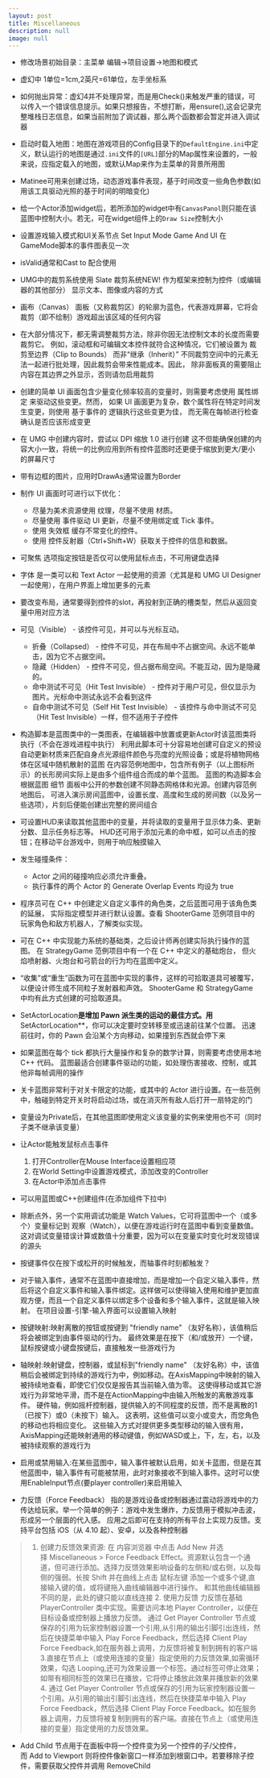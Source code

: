 ```yaml
---
layout: post
title: Miscellaneous
description: null
image: null
---
```


- 修改场景初始目录：主菜单 编辑->项目设置->地图和模式

- 虚幻中 1单位=1cm,2英尺=61单位，左手坐标系

- 如何抛出异常：虚幻4并不处理异常，而是用Check()来触发严重的错误，可以传入一个错误信息提示。如果只想报告，不想打断，用ensure(),这会记录完整堆栈日志信息，如果当前附加了调试器，那么两个函数都会暂定并进入调试器

- 启动时载入地图：地图在游戏项目的Config目录下的`DefaultEngine.ini`中定义，默认运行的地图是通过`.ini`文件的`[URL]`部分的Map属性来设置的，一般来说，应指定载入的地图，或默认Map来作为主菜单的背景所用图

- Matinee可用来创建过场，动态游戏事件表现，基于时间改变一些角色参数(如用该工具驱动光照的基于时间的明暗变化)

- 给一个Actor添加widget后，若所添加的widget中有`CanvasPanol`则只能在该蓝图中控制大小。若无，可在widget组件上的`Draw Size`控制大小

- 设置游戏输入模式和UI关系节点 Set Input Mode Game And UI 在GameMode脚本的事件图表见一次

- isValid通常和Cast to 配合使用

- UMG中的裁剪系统使用 Slate 裁剪系统NEW! 作为框架来控制为控件（或编辑器的其他部分） 显示文本、图像或内容的方式

- 画布（Canvas） 面板（又称裁剪区）的轮廓为蓝色，代表游戏屏幕，它将会裁剪（即不绘制）游戏超出该区域的任何内容

- 在大部分情况下，都无需调整裁剪方法，除非你因无法控制文本的长度而需要裁剪它。
例如，滚动框和可编辑文本控件就符合这种情况，它们被设置为 裁剪至边界（Clip to Bounds） 而非“继承（Inherit）”
不同裁剪空间中的元素无法一起进行批处理，因此裁剪会带来性能成本。因此，
除非面板真的需要阻止内容在其边界之外显示，否则请勿启用裁剪

- 创建的简单 UI 画面包含少量变化频率较高的变量时，则需要考虑使用 属性绑定 来驱动这些变更。然而，
如果 UI 画面更为复杂，数个属性将在特定时间发生变更，则使用 基于事件的 逻辑执行这些变更为佳，
而无需在每帧进行检查确认是否应该形成变更

- 在 UMG 中创建内容时，尝试以 DPI 缩放 1.0 进行创建
这不但能确保创建的内容大小一致，将统一的比例应用到所有控件蓝图时还更便于缩放到更大/更小的屏幕尺寸

- 带有边框的图片，应用时DrawAs通常设置为Border

- 制作 UI 画面时可进行以下优化：
    - 尽量为美术资源使用 纹理，尽量不使用 材质。
    - 尽量使用 事件驱动 UI 更新，尽量不使用绑定或 Tick 事件。
    - 使用 失效框 缓存不常变化的控件。
    - 使用 控件反射器（Ctrl+Shift+W）获取关于控件的信息和数据。

-  可聚焦 选项指定按钮是否仅可以使用鼠标点击，不可用键盘选择

- 字体 是一类可以和 Text Actor 一起使用的资源（尤其是和 UMG UI Designer 一起使用），在用户界面上增加更多的元素

- 要改变布局，通常要得到控件的slot，再投射到正确的槽类型，然后从返回变量中用对应方法

- 可见（Visible） - 该控件可见，并可以与光标互动。
    - 折叠（Collapsed） - 控件不可见，并在布局中不占据空间。永远不能单击，因为它不占据空间。
    - 隐藏（Hidden） - 控件不可见，但占据布局空间。不能互动，因为是隐藏的。
    - 命中测试不可见（Hit Test Invisible） - 控件对于用户可见，但仅显示为图片。光标命中测试永远不会看到这件
    - 自命中测试不可见（Self Hit Test Invisible） - 该控件与命中测试不可见（Hit Test Invisible）一样，但不适用于子控件

- 构造脚本是蓝图类中的一类图表，在编辑器中放置或更新Actor时该蓝图类将执行（不会在游戏进程中执行）
利用此脚本可十分容易地创建可自定义的预设
自动更新材质来匹配自身点光源组件颜色与亮度的光照设备；或是将植物网格体在区域中随机散射的蓝图
在内容范例地图中，包含所有例子（以上图标所示）的长形房间实际上是由多个组件组合而成的单个蓝图。
蓝图的构造脚本会根据蓝图 细节 面板中公开的参数创建不同静态网格体和光源。创建内容范例地图后，
可进入演示房间蓝图中，设置长度、高度和生成的房间数（以及另一些选项），片刻后便能创建出完整的房间组合

- 可设置HUD来读取其他蓝图中的变量，并将读取的变量用于显示体力条、更新分数、显示任务标志等。
HUD还可用于添加元素的命中框，如可以点击的按钮；在移动平台游戏中，则用于响应触摸输入

- 发生碰撞条件：
    - Actor 之间的碰撞响应必须允许重叠。
    - 执行事件的两个 Actor 的 Generate Overlap Events 均设为 true

- 程序员可在 C++ 中创建定义自定义事件的角色类，之后蓝图可用于该角色类的延展，
实际指定模型并进行默认设置。查看 ShooterGame 范例项目中的玩家角色和敌方机器人，了解类似实现。

- 可在 C++ 中实现能力系统的基础类，之后设计师再创建实际执行操作的蓝图。
在 StrategyGame 范例项目中有一个在 C++ 中定义的基础炮台， 但火焰喷射器、火炮台和弓箭台的行为均在蓝图中定义。

- “收集”或“重生”函数为可在蓝图中实现的事件，这样的可拾取道具可被覆写，以便设计师生成不同粒子发射器和声效。
ShooterGame 和 StrategyGame 中均有此方式创建的可拾取道具。

- SetActorLocation**是增加 Pawn 派生类的运动的最佳方式。用**SetActorLocation**，你可以决定要时空转移至或迅速前往某个位置。 
迅速前往时，你的 Pawn 会沿某个方向移动，如果撞到东西就会停下来

- 如果蓝图在每个 tick 都执行大量操作和复杂的数学计算，则需要考虑使用本地 C++ 代码。
蓝图最适合创建事件驱动的功能，如处理伤害接收、控制，或其他非每帧调用的操作

- 关卡蓝图非常利于对关卡限定的功能，或其中的 Actor 进行设置。在一些范例中，触碰到特定开关时将启动过场，或在消灭所有敌人后打开一扇特定的门

- 变量设为Private后，在其他蓝图即使用定义该变量的实例来使用也不可（同时子类不继承该变量）

- 让Actor能触发鼠标点击事件
    1. 打开Controller在Mouse Interface设置相应项
    2. 在World Setting中设置游戏模式，添加改变的Controller
    3. 在Actor中添加点击事件

- 可以用蓝图或C++创建组件(在添加组件下拉中)

- 除断点外，另一个实用调试功能是 Watch Values，它可将蓝图中一个（或多个）变量标记到 观察（Watch），以便在游戏运行时在蓝图中看到变量数值。这对调试变量错误计算或数值十分重要，因为可以在变量实时变化时发现错误的源头

- 按键事件仅在按下或松开的时候触发，而轴事件时刻都触发？

- 对于输入事件，通常不在蓝图中直接增加，而是增加一个自定义输入事件，然后将这个自定义事件和输入事件绑定。这样做可以使得输入使用和维护更加直观方便，而且一个自定义事件以绑定多个设备和多个输入事件，这就是输入映射。
在项目设置-引擎-输入界面可以设置输入映射

- 按键映射:映射离散的按钮或按键到 "friendly name" （友好名称），该值稍后将会被绑定到由事件驱动的行为。 最终效果是在按下（和/或放开）一个键，鼠标按键或小键盘按键后，直接触发一些游戏行为

- 轴映射:映射键盘，控制器，或鼠标到"friendly name" （友好名称）中，该值稍后会被绑定到持续的游戏行为中，例如移动。在AxisMapping中映射的输入被持续地查看，即使它们仅仅是报告其当前输入值为零。 这使得移动或其它游戏行为非常地平滑，而不是在ActionMapping中由输入所触发的离散游戏事件。
硬件轴，例如摇杆控制器，提供输入的不同程度的反馈，而不是离散的1（已按下）或0（未按下）输入。 这表明，这些值可以变小或变大，而您角色的移动也将相应变化。 这些输入方式对提供更多类型移动的输入很有用，AxisMapping还能映射通用的移动键值，例如WASD或上，下，左，右，以及被持续观察的游戏行为

- 启用或禁用输入:在某些蓝图中，输入事件被默认启用，如关卡蓝图，但是在其他蓝图中，输入事件有可能被禁用，此时对象接收不到输入事件。这时可以使用EnableInput节点(要player controller)来启用输入

- 力反馈（Force Feedback） 指的是游戏设备或控制器通过震动将游戏中的力传达给玩家。举一个简单的例子：游戏中发生爆炸，力反馈用于模拟冲击波，形成另一个层面的代入感。
应用之后即可在支持的所有平台上实现力反馈。支持平台包括 iOS（从 4.10 起）、安卓，以及各种控制器
>   1. 创建力反馈效果资源:
    在 内容浏览器 中点击 Add New 并选择 Miscellaneous > Force Feedback Effect。资源默认包含一个通道，但可进行添加。选择力反馈效果影响设备的左侧和/或右侧，以及每侧的强弱。长按 Shift 并在曲线上点击 鼠标左键 添加一个或多个键,直接输入键的值，或将键拖入曲线编辑器中进行操作。
    和其他曲线编辑器不同的是，此处的键只能以直线连接
    2. 使用力反馈
    力反馈在基础 PlayerController 类中实现。需要访问本地 Player Controller，以便在目标设备或控制器上播放力反馈。
    通过 Get Player Controller 节点或保存的引用为玩家控制器设置一个引用,从引用的输出引脚引出连线，然后在快捷菜单中输入 Play Force Feedback，然后选择 Client Play Force Feedback,如在服务器上调用，力反馈将被复制到拥有的客户端
    3.直接在节点上（或使用连接的变量）指定使用的力反馈效果,如需循环效果，勾选 Looping,还可为效果设置一个标签。通过标签可停止效果；如带有相同标签的效果已在播放，它将停止播放此效果并播放新的效果
    4. 通过 Get Player Controller 节点或保存的引用为玩家控制器设置一个引用。从引用的输出引脚引出连线，然后在快捷菜单中输入 Play Force Feedback，然后选择 Client Play Force Feedback。如在服务器上调用，力反馈将被复制到拥有的客户端。直接在节点上（或使用连接的变量）指定使用的力反馈效果。

- Add Child 节点用于在面板中将一个控件变为另一个控件的子/父控件，而 Add to Viewport 则将控件像新窗口一样添加到根窗口中。若要移除子控件，需要获取父控件并调用 RemoveChild

















